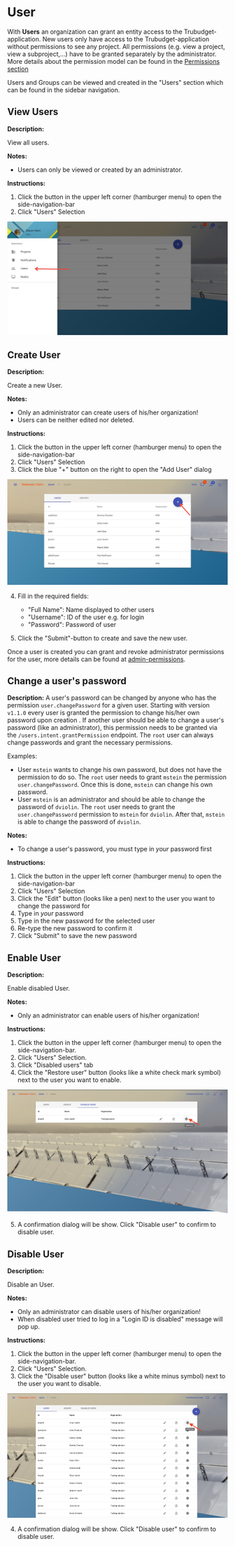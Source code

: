 # User

With **Users** an organization can grant an entity access to the Trubudget-application. New users only have access to the Trubudget-application without permissions to see any project. All permissions (e.g. view a project, view a subproject,...) have to be granted separately by the administrator. More details about the permission model can be found in the [Permissions section](../Permissions.md)

Users and Groups can be viewed and created in the "Users" section which can be found in the sidebar navigation.

## View Users

**Description:**

View all users.

**Notes:**

- Users can only be viewed or created by an administrator.

**Instructions:**

1. Click the button in the upper left corner (hamburger menu) to open the side-navigation-bar
2. Click "Users" Selection

![Show Users](../../uploads/Screenshots/show_Users.jpg)

## Create User

**Description:**

Create a new User.

**Notes:**

- Only an administrator can create users of his/her organization!
- Users can be neither edited nor deleted.

**Instructions:**

1. Click the button in the upper left corner (hamburger menu) to open the side-navigation-bar
2. Click "Users" Selection
3. Click the blue "+" button on the right to open the "Add User" dialog

![Create User](../../uploads/Screenshots/create_User.jpg)

4. Fill in the required fields:

   - "Full Name": Name displayed to other users
   - "Username": ID of the user e.g. for login
   - "Password": Password of user

5. Click the "Submit"-button to create and save the new user.

Once a user is created you can grant and revoke administrator permissions for the user, more details can be found at [admin-permissions](../Permissions.md#admin-permissions).

## Change a user's password

**Description:**
A user's password can be changed by anyone who has the permission `user.changePassword` for a given user. Starting with version `v1.1.0` every user is granted the permission to change his/her own password upon creation . If another user should be able to change a user's password (like an administrator), this permission needs to be granted via the `/users.intent.grantPermission` endpoint. The `root` user can always change passwords and grant the necessary permissions.

Examples: 
- User `mstein` wants to change his own password, but does not have the permission to do so. The `root` user needs to grant `mstein` the permission `user.changePassword`. Once this is done, `mstein` can change his own password. 
- User `mstein` is an administrator and should be able to change the password of `dviolin`. The `root` user needs to grant the `user.changePassword` permission to `mstein` for `dviolin`. After that, `mstein` is able to change the password of `dviolin`. 

**Notes:**
- To change a user's password, you must type in _your_ password first

**Instructions:**
1. Click the button in the upper left corner (hamburger menu) to open the side-navigation-bar
2. Click "Users" Selection
3. Click the "Edit" button (looks like a pen) next to the user you want to change the password for
4. Type in _your_ password
5. Type in the new password for the selected user
6. Re-type the new password to confirm it
7. Click "Submit" to save the new password

## Enable User

**Description:**

Enable disabled User.

**Notes:**
- Only an administrator can enable users of his/her organization!

**Instructions:**
1. Click the button in the upper left corner (hamburger menu) to open the side-navigation-bar.
2. Click "Users" Selection.
3. Click "Disabled users" tab
4. Click the "Restore user" button (looks like a white check mark symbol) next to the user you want to enable.

![Restore User](../../uploads/Screenshots/restore_user.png)

5. A confirmation dialog will be show. Click "Disable user" to confirm to disable user.

## Disable User

**Description:**

Disable an User.

**Notes:**
- Only an administrator can disable users of his/her organization!
- When disabled user tried to log in a "Login ID is disabled" message will pop up.

**Instructions:**
1. Click the button in the upper left corner (hamburger menu) to open the side-navigation-bar.
2. Click "Users" Selection.
3. Click the "Disable user" button (looks like a white minus symbol) next to the user you want to disable.

![Disable User](../../uploads/Screenshots/disable_user.png)

4. A confirmation dialog will be show. Click "Disable user" to confirm to disable user.
